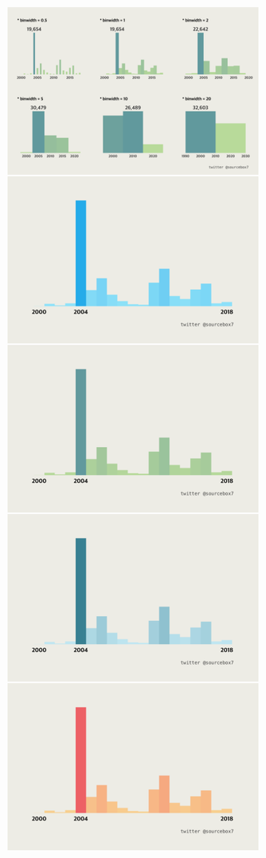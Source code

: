 ![](save_ggplot_histogram_union.png)
![](save_ggplot_histogram_1.png)
![](save_ggplot_histogram_2.png)
![](save_ggplot_histogram_3.png)
![](save_ggplot_histogram_4.png)
